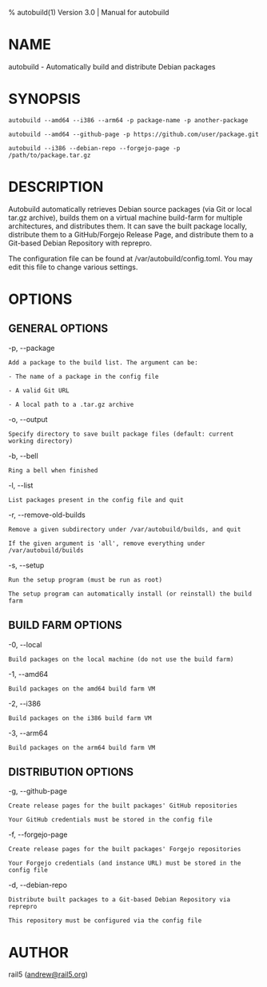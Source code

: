 % autobuild(1) Version 3.0 | Manual for autobuild
# NAME
autobuild \- Automatically build and distribute Debian packages

# SYNOPSIS
`autobuild --amd64 --i386 --arm64 -p package-name -p another-package`

`autobuild --amd64 --github-page -p https://github.com/user/package.git`

`autobuild --i386 --debian-repo --forgejo-page -p /path/to/package.tar.gz`

# DESCRIPTION
Autobuild automatically retrieves Debian source packages (via Git or local tar.gz archive), builds them on a virtual machine build-farm for multiple architectures, and distributes them. It can save the built package locally, distribute them to a GitHub/Forgejo Release Page, and distribute them to a Git-based Debian Repository with reprepro.

The configuration file can be found at /var/autobuild/config.toml. You may edit this file to change various settings.

# OPTIONS

## GENERAL OPTIONS
-p, \--package

    Add a package to the build list. The argument can be:

    - The name of a package in the config file

    - A valid Git URL

    - A local path to a .tar.gz archive

-o, \--output

    Specify directory to save built package files (default: current working directory)

-b, \--bell

    Ring a bell when finished

-l, \--list

    List packages present in the config file and quit

-r, \--remove-old-builds

    Remove a given subdirectory under /var/autobuild/builds, and quit

    If the given argument is 'all', remove everything under /var/autobuild/builds

-s, \--setup

    Run the setup program (must be run as root)

    The setup program can automatically install (or reinstall) the build farm

## BUILD FARM OPTIONS
-0, \--local

    Build packages on the local machine (do not use the build farm)

-1, \--amd64

    Build packages on the amd64 build farm VM

-2, \--i386

    Build packages on the i386 build farm VM

-3, \--arm64

    Build packages on the arm64 build farm VM

## DISTRIBUTION OPTIONS
-g, \--github-page

    Create release pages for the built packages' GitHub repositories

    Your GitHub credentials must be stored in the config file

-f, \--forgejo-page

    Create release pages for the built packages' Forgejo repositories

    Your Forgejo credentials (and instance URL) must be stored in the config file

-d, \--debian-repo

    Distribute built packages to a Git-based Debian Repository via reprepro

    This repository must be configured via the config file

# AUTHOR
rail5 (andrew@rail5.org)
